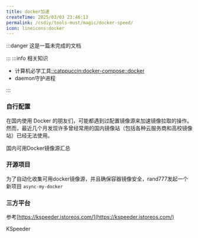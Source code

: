 ```yaml
---
title: docker加速
createTime: 2025/03/03 23:46:13
permalink: /csdiy/tools-must/magic/docker-speed/
icon: lineicons:docker
---
```

:::danger 这是一篇未完成的文档

:::
:::info 相关知识
- 计算机必学工具[::catppuccin:docker-compose::docker](/csdiy/tools-must/docker/)
- daemon守护进程

:::

### 自行配置

在国内使用 Docker 的朋友们，可能都遇到过配置镜像源来加速镜像拉取的操作。然而，最近几个月发现许多曾经常用的国内镜像站（包括各种云服务商和高校镜像站）已经无法使用。

<LinkCard icon="iconoir:network-solid" href="https://www.coderjia.cn/archives/dba3f94c-a021-468a-8ac6-e840f85867ea" title="Mirror List">国内可用Docker镜像源汇总</LinkCard>



### 开源项目

为了自动化收集可用docker镜像源，并且确保容器镜像安全，rand777发起一个新项目 `async-my-docker`

<RepoCard repo="PGuideDev/async-my-docker"></RepoCard>

### 三方平台

参考[https://kspeeder.istoreos.com/](https://kspeeder.istoreos.com/)

KSpeeder